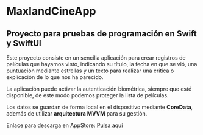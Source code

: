 # MaxlandCineApp
## Proyecto para pruebas de programación en Swift y SwiftUI

Este proyecto consiste en un sencilla aplicación para crear registros de películas que hayamos visto, indicando su título, la fecha en que se vió, una puntuación mediante estrellas y un texto para realizar una crítica o explicación de lo que nos ha parecido.

La aplicación puede activar la autenticación biométrica, siempre que esté disponible, de este modo podemos proteger la lista de películas. 

Los datos se guardan de forma local en el dispositivo mediante **CoreData**, además de utilizar **arquitectura MVVM** para su gestión.

Enlace para descarga en AppStore:
[Pulsa aquí](https://apps.apple.com/es/app/maxland-cine/id1625050643?l=es)
